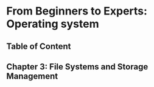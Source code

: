 # From Beginners to Experts: Operating system
## Table of Content
## Chapter 3: File Systems and Storage Management
